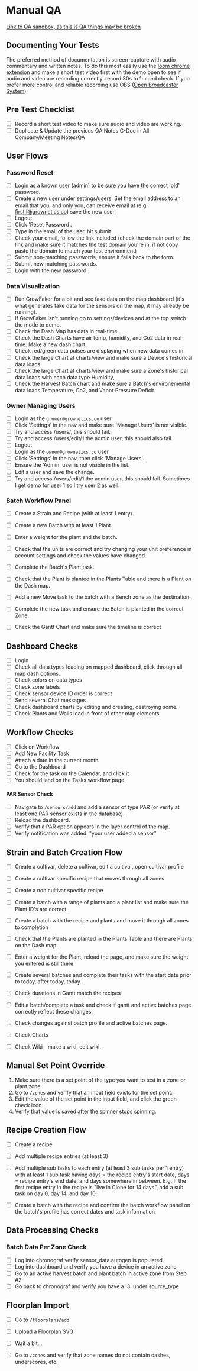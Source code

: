 # Manual QA

[Link to QA sandbox, as this is QA things may be broken](http://cloud.qa.development.cloudforest.io./)

## Documenting Your Tests

The preferred method of documentation is screen-capture with audio commentary and written notes. To do this most easily use the [loom chrome extension](http://useloom.com) and make a short test video first with the demo open to see if audio and video are recording correctly. record 30s to 1m and check. If you prefer more control and reliable recording use OBS ([Open Broadcaster System](https://obsproject.com/))


## Pre Test Checklist
* [ ] Record a short test video to make sure audio and video are working. 
* [ ] Duplicate & Update the previous QA Notes G-Doc in All Company/Meeting Notes/QA

## User Flows

### Password Reset

* [ ] Login as a known user (admin) to be sure you have the correct 'old' password.
* [ ] Create a new user under settings/users. Set the email address to an email that you, and only you, can receive email at (e.g. first.l@grownetics.co) save the new user.
* [ ] Logout.
* [ ] Click 'Reset Password'.
* [ ] Type in the email of the user, hit submit.
* [ ] Check your email, follow the link included (check the domain part of the link and make sure it matches the test domain you're in, if not copy paste the domain to match your test environment)
* [ ] Submit non-matching passwords, ensure it fails back to the form.
* [ ] Submit new matching passwords.
* [ ] Login with the new password.

### Data Visualization

* [ ] Run GrowFaker for a bit and see fake data on the map dashboard (it's what generates fake data for the sensors on the map, it may already be running). 
* [ ] If GrowFaker isn't running go to settings/devices and at the top switch the mode to demo.
* [ ] Check the Dash Map has data in real-time.
* [ ] Check the Dash Charts have air temp, humidity, and Co2 data in real-time. Make a new dash chart.
* [ ] Check red/green data pulses are displaying when new data comes in.
* [ ] Check the large Chart at charts/view and make sure a Device's historical data loads.
* [ ] Check the large Chart at charts/view and make sure a Zone's historical data loads with each data type Humidity, 
* [ ] Check the Harvest Batch chart and make sure a Batch's environemental data loads.Temperature, Co2, and Vapor Pressure Deficit.

### Owner Managing Users

* [ ] Login as the `grower@grownetics.co` user
* [ ] Click 'Settings' in the nav and make sure 'Manage Users' is not visible.
* [ ] Try and access /users/, this should fail.
* [ ] Try and access /users/edit/1 the admin user, this should also fail.
* [ ] Logout
* [ ] Login as the `owner@grownetics.co` user
* [ ] Click 'Settings' in the nav, then click 'Manage Users'.
* [ ] Ensure the 'Admin' user is not visible in the list.
* [ ] Edit a user and save the change.
* [ ] Try and access /users/edit/1 the admin user, this should fail. Sometimes I get demo for user 1 so I try user 2 as well.

### Batch Workflow Panel

* [ ] Create a Strain and Recipe (with at least 1 entry).
* [ ] Create a new Batch with at least 1 Plant.
* [ ] Enter a weight for the plant and the batch.
* [ ] Check that the units are correct and try changing your unit preference in account settings and check the values have changed.
* [ ] Complete the Batch's Plant task.
* [ ] Check that the Plant is planted in the Plants Table and there is a Plant on the Dash map.
* [ ] Add a new Move task to the batch with a Bench zone as the destination.
* [ ] Complete the new task and ensure the Batch is planted in the correct Zone. 
* [ ] Check the Gantt Chart and make sure the timeline is correct


## Dashboard Checks

* [ ] Login
* [ ] Check all data types loading on mapped dashboard, click through all map dash options.
* [ ] Check colors on data types
* [ ] Check zone labels
* [ ] Check sensor device ID order is correct
* [ ] Send several Chat messages
* [ ] Check dashboard charts by editing and creating, destroying some.
* [ ] Check Plants and Walls load in front of other map elements.

## Workflow Checks

* [ ] Click on Workflow
* [ ] Add New Facility Task
* [ ] Attach a date in the current month
* [ ] Go to the Dashboard
* [ ] Check for the task on the Calendar, and click it
* [ ] You should land on the Tasks workflow page.

#### PAR Sensor Check

* [ ] Navigate to `/sensors/add` and add a sensor of type PAR (or verify at least one PAR sensor exists in the database).
* [ ] Reload the dashboard.
* [ ] Verify that a PAR option appears in the layer control of the map.
* [ ] Verify notification was added: "your user added a sensor"

## Strain and Batch Creation Flow

* [ ] Create a cultivar, delete a cultivar, edit a cultivar, open cultivar profile
* [ ] Create a cultivar specific recipe that moves through all zones
* [ ] Create a non cultivar specific recipe
* [ ] Create a batch with a range of plants and a plant list and make sure the Plant ID's are correct.
* [ ] Create a batch with the recipe and plants and move it through all zones to completion
* [ ] Check that the Plants are planted in the Plants Table and there are Plants on the Dash map.
* [ ] Enter a weight for the Plant, reload the page, and make sure the weight you entered is still there.
* [ ] Create several batches and complete their tasks with the start date prior to today, after today, today.
* [ ] Check durations in Gantt match the recipes
* [ ] Edit a batch/complete a task and check if gantt and active batches page correctly reflect these changes.
* [ ] Check changes against batch profile and active batches page.
* [ ] Check Charts
* [ ] Check Wiki - make  a wiki, edit wiki.


## Manual Set Point Override
1. Make sure there is a set point of the type you want to test in a zone or plant zone.
2. Go to `/zones` and verify that an input field exists for the set point.
3. Edit the value of the set point in the input field, and click the green check icon.
4. Verify that value is saved after the spinner stops spinning.

## Recipe Creation Flow
* [ ] Create a recipe
* [ ] Add multiple recipe entries (at least 3)
* [ ] Add multiple sub tasks to each entry (at least 3 sub tasks per 1 entry) with at least 1 sub task having days = the recipe entry's start date, days = recipe entry's end date, and days somewhere in between. E.g. If the first recipe entry in the recipe is "live in Clone for 14 days", add a sub task on day 0, day 14, and day 10.
* [ ] Create a batch with the recipe and confirm the batch workflow panel on the batch's profile has correct dates and task information


## Data Processing Checks

### Batch Data Per Zone Check
* [ ] Log into chronograf verify sensor_data.autogen is populated
* [ ] Log into dashboard and verify you have a device in an active zone
* [ ] Go to an active harvest batch and plant batch in active zone from Step #2
* [ ] Go back to chronograf and verify you have a '3' under source_type

## Floorplan Import
* [ ] Go to `/floorplans/add`
* [ ] Upload a Floorplan SVG
* [ ] Wait a bit...
* [ ] Go to `/zones` and verify that zone names do not contain dashes, underscores, etc.

